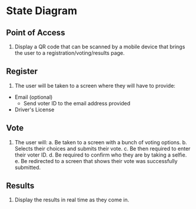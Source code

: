 # State Diagram

## Point of Access

1. Display a QR code that can be scanned by a mobile device that brings the user to a registration/voting/results page.

## Register

1. The user will be taken to a screen where they will have to provide:
  - Email (optional)
    - Send voter ID to the email address provided
  - Driver's License

## Vote

1. The user will:
  a. Be taken to a screen with a bunch of voting options.
  b. Selects their choices and submits their vote.
  c. Be then required to enter their voter ID.
  d. Be required to confirm who they are by taking a selfie. 
  e. Be redirected to a screen that shows their vote was successfully submitted.

## Results

1. Display the results in real time as they come in.
